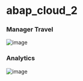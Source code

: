 # abap_cloud_2

### Manager Travel
![image](https://github.com/user-attachments/assets/261c141a-f060-4701-a688-96606af640b5)

### Analytics
![image](https://github.com/user-attachments/assets/d036949b-3c8f-45dd-a5b0-bd8b1c896f22)
